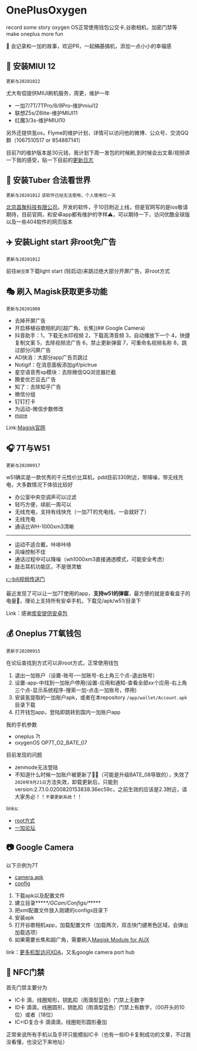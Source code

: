 # OnePlusOxygen
record some story oxygen OS正常使用钱包公交卡,谷歌相机，加密门禁等 make oneplus more fun

🙏 会记录和一加的故事，欢迎PR，一起~~搞基~~搞机，添加一点小小的幸福感



## 📱 安装MIUI 12

`更新与20201022`

尤大有偿提供MIUI刷机服务，周更，维护一年
- 一加7/7T/7TPro/8/8Pro-维护miui12
- 联想Z5s/Z6lite-维护MIUI11
- 红魔3/3s-维护MIUI10

另外还提供氢os，Flyme的维护计划，详情可以访问他的微博、公众号、交流QQ群（1067510517 or 854887141）

目前7t的维护版本是30元钱，我计划下周一发包的时候刷,到时候会出文章/视频讲一下我的感受，贴一下目前的[更新日志](https://docs.qq.com/doc/DSGRiTHVaTnhqUUJx)




## 🧱 安装Tuber 合法看世界

`更新与20201012`
`该软件已经无法使用，个人使用仅一天`

[北京昌聚科技有限公司](http://tuber.cn/)，开发的软件，于10日附近上线，但是官网写的是ios敬请期待，目前官网，和安卓app都有维护的字样⚠️，可以期待一下，访问优酷全球版以及一些404软件的网页版本



## ✈️ 安装Light start 非root免广告

`更新与20201012`

前往`豌豆荚`下载light start (轻启动)来跳过绝大部分开屏广告，非root方式



## 🎭 刷入 Magisk获取更多功能

`更新与20201008`

- 去掉开屏广告
- 开启移植谷歌相机的[超广角、长焦](## Google Camera)
- 抖音助手：1，下载无水印视频 2，下载高清音频 3，自动播放下一个 4，快捷复制文案 5，去除视频流广告 6，禁止更新弹窗 7，可重命名视频名称 8，跳过部分闪屏广告
- AD快消：大部分app广告页跳过
- Notigif：在消息面板添加gif/pictrue
- 星空语音秀xp模块：去除微信QQ浏览器拦截
- 腾爱优芒豆去广告
- 知了：去除知乎广告
- 微信分组
- 钉钉打卡
- 为运动-微信步数修改
- [more](https://repo.xposed.info/module-overview)

Link:[Magisk官网](https://magiskmanager.com/)



## 🎧 7T与W51

`更新与20200917`

w51确实是一款优秀的千元性价比耳机，pdd目前330附近，带降噪，带无线充电，大多数情况下体验比较好

- 办公室中央空调声可以过滤
- 轻巧方便，续航一周可以
- 无线充电，支持有线快充（一加7T的充电线，一会就好了）
- 无线充电
- 通话比WH-1000xm3清晰

---

- 运动不适合戴，咔哧咔哧
- 风噪控制不佳
- 通话过程中可以降噪（wh1000xm3直接通透模式，可能安全考虑）
- 敲击耳机功能区，不是很灵敏

[👉bili视频传送门](https://www.bilibili.com/video/BV1kK411N7YM/)

最近发现了可以让一加7T使用的app，**支持w51的弹窗**，最方便的就是查看盒子的电量🔋，理论上支持所有安卓手机，下载见/apk/w51/目录下

Link：感谢[库安提供安卓包](https://www.coolapk.com/apk/com.mepride.encopop)



## 💰 Oneplus 7T氧钱包

`更新于20200915`

在论坛查找到方式可以非root方式，正常使用钱包

1. 退出一加账户（设置-账号-一加账号-右上角三个点-退出账号）
2. 设置-app-中找到一加账户停用(设置-应用和通知-查看全部xx个应用-右上角三个点-显示系统程序-搜索一加-点击一加账号，停用)
3. 安装氢提取的一加账户apk，或者在本repository  `/app/wallet/Account.apk` 目录下载
4. 打开钱包app，登陆即跳转到国内一加账户app

我的手机参数

- oneplus 7t
- oxygenOS OP7T_O2_BATE_07

目前发现的问题
- zenmode无法登陆
- 不知道什么时候一加账户被更新了🤷‍♂️（可能是升级BATE_08导致的），失效了`2020年9月21日`方法失效，卸载更新后，只能到version:2.7.1.0.0200820153838.36ec59c，之前生效的应该是2.3附近，请大家务必！！`不要更新系统`！！

links:
- [root方式](https://github.com/kiritoxkiriko/HookOPAccount)
- [一加论坛](https://www.oneplusbbs.com/thread-5503658-1.html)



## 📷 Google Camera

以下示例为7T

- [camera.apk](https://f.celsoazevedo.com/file/cfiles/gcm1/GCam_7.2.010_Urnyx05-v2.3.apk)
- [config](https://www.celsoazevedo.com/files/android/p/f/2020/02/nameless-v6_urnyx-v2.2.xml)

1. 下载apk以及配置文件
2. 建立目录***\**\*/GCam/Configs/\**\****
3. 把xml配置文件放入刚建的configs目录下
4. 安装apk
5. 打开谷歌相机app，加载配置文件（加载两次，双击快门键黑色区域，会弹出加载选项）
6. 如果需要长焦和超广角，需要刷入[Magisk Module for AUX](https://forum.xda-developers.com/oneplus-7-pro/themes/gcam-enabling-aux-camera-t3935086)

link：[更多机型访问XDA](https://www.xda-developers.com/google-camera-port-hub/)，又名google camera port hub



## 🚪 NFC门禁

首先门禁主要分为

- IC卡 滴，线圈矩形，钥匙扣（雨滴型蓝色）门禁上无数字
- ID卡 滴滴，线圈圆形，钥匙扣（雨滴型蓝色）门禁上有数字，（00开头的10位）或者（18位）
- IC+ID复合卡 滴滴滴，线圈矩形圆形叠加

正常来说所有手机以及手环只能模拟IC卡（也有一些ID卡复制成功的文章，不过我没看懂，也没记下来地址）
